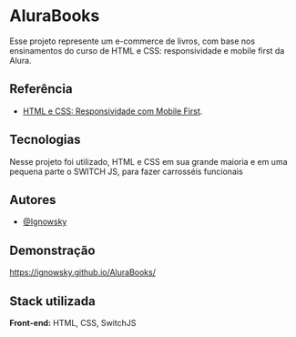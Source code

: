 
# AluraBooks

Esse projeto represente um e-commerce de livros, com base nos ensinamentos do curso de HTML e CSS: responsividade e mobile first da Alura.


## Referência

 - [HTML e CSS: Responsividade com Mobile First](https://cursos.alura.com.br/course/html-css-responsividade-mobile-first/task/106847).

## Tecnologias

Nesse projeto foi utilizado, HTML e CSS em sua grande maioria e em uma pequena parte o SWITCH JS, para fazer carrosséis funcionais


## Autores

- [@Ignowsky](https://github.com/Ignowsky)


## Demonstração

https://ignowsky.github.io/AluraBooks/


## Stack utilizada

**Front-end:** HTML, CSS, SwitchJS


